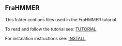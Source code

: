 ## FraHMMER

This folder contians files used in the FraHMMER tutorial. 

To read and follow the tutorial see: [TUTORIAL](documentation/userguide/installation.md)

For instalation instructions see: [INSTALL](documentation/userguide/tutorial.md)
